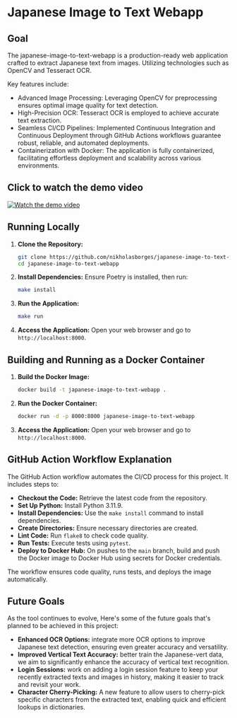 # Japanese Image to Text Webapp

## Goal

The japanese-image-to-text-webapp is a production-ready web application crafted to extract Japanese text from images. Utilizing technologies such as OpenCV and Tesseract OCR.

Key features include:

- Advanced Image Processing: Leveraging OpenCV for preprocessing ensures optimal image quality for text detection.
- High-Precision OCR: Tesseract OCR is employed to achieve accurate text extraction.
- Seamless CI/CD Pipelines: Implemented Continuous Integration and Continuous Deployment through GitHub Actions workflows guarantee robust, reliable, and automated deployments.
- Containerization with Docker: The application is fully containerized, facilitating effortless deployment and scalability across various environments.

## Click to watch the demo video

[![Watch the demo video](https://github.com/nikholasborges/personal-image-host/blob/main/project%20thumb.png)](https://vimeo.com/manage/videos/980839427)


## Running Locally

1. **Clone the Repository:**
   ```sh
   git clone https://github.com/nikholasborges/japanese-image-to-text-webapp.git
   cd japanese-image-to-text-webapp
   ```

2. **Install Dependencies:**
   Ensure Poetry is installed, then run:
   ```sh
   make install
   ```

4. **Run the Application:**
   ```sh
   make run
   ```

5. **Access the Application:**
   Open your web browser and go to `http://localhost:8000`.

## Building and Running as a Docker Container

1. **Build the Docker Image:**
   ```sh
   docker build -t japanese-image-to-text-webapp .
   ```

2. **Run the Docker Container:**
   ```sh
   docker run -d -p 8000:8000 japanese-image-to-text-webapp
   ```

3. **Access the Application:**
   Open your web browser and go to `http://localhost:8000`.

## GitHub Action Workflow Explanation

The GitHub Action workflow automates the CI/CD process for this project. It includes steps to:

- **Checkout the Code:** Retrieve the latest code from the repository.
- **Set Up Python:** Install Python 3.11.9.
- **Install Dependencies:** Use the `make install` command to install dependencies.
- **Create Directories:** Ensure necessary directories are created.
- **Lint Code:** Run `flake8` to check code quality.
- **Run Tests:** Execute tests using `pytest`.
- **Deploy to Docker Hub:** On pushes to the `main` branch, build and push the Docker image to Docker Hub using secrets for Docker credentials.

The workflow ensures code quality, runs tests, and deploys the image automatically.

## Future Goals

As the tool continues to evolve, Here's some of the future goals that's planned to be achieved in this project:

- **Enhanced OCR Options:** integrate more OCR options to improve Japanese text detection, ensuring even greater accuracy and versatility.
- **Improved Vertical Text Accuracy:** better train the Japanese-vert data, we aim to significantly enhance the accuracy of vertical text recognition.
- **Login Sessions:** work on adding a login session feature to keep your recently extracted texts and images in history, making it easier to track and revisit your work.
- **Character Cherry-Picking:** A new feature to allow users to cherry-pick specific characters from the extracted text, enabling quick and efficient lookups in dictionaries.
